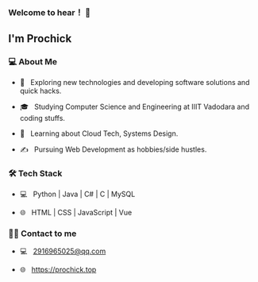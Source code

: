 ### Welcome to hear！ 👋

### <h2> I'm Prochick</h2>


<h3> 💻 About Me </h3>


- 🤔 &nbsp; Exploring new technologies and developing software solutions and quick hacks.

- 🎓 &nbsp; Studying Computer Science and Engineering at IIIT Vadodara and coding stuffs.

- 🌱 &nbsp; Learning about Cloud Tech, Systems Design.

- ✍️ &nbsp; Pursuing Web Development as hobbies/side hustles.



<h3>🛠 Tech Stack</h3>


- 💻 &nbsp; Python | Java | C# | C | MySQL

- 🌐 &nbsp; HTML | CSS | JavaScript | Vue


<h3>🤝🏻 Contact to me</h3>


- 💻 &nbsp; 2916965025@qq.com 

- 🌐 &nbsp; https://prochick.top

